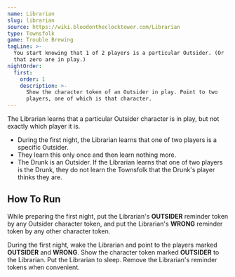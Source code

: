 ```yaml
---
name: Librarian
slug: librarian
source: https://wiki.bloodontheclocktower.com/Librarian
type: Townsfolk
game: Trouble Brewing
tagLine: >-
  You start knowing that 1 of 2 players is a particular Outsider. (Or
  that zero are in play.)
nightOrder:
  first:
    order: 1
    description: >-
      Show the character token of an Outsider in play. Point to two
      players, one of which is that character.
---
```


The Librarian learns that a particular Outsider character is in play,
but not exactly which player it is.

- During the first night, the Librarian learns that one of two players
  is a specific Outsider.
- They learn this only once and then learn nothing more.
- The Drunk is an Outsider. If the Librarian learns that one of two
  players is the Drunk, they do not learn the Townsfolk that the Drunk's
  player thinks they are.

## How To Run

While preparing the first night, put the Librarian's **OUTSIDER**
reminder token by any Outsider character token, and put the Librarian's
**WRONG** reminder token by any other character token.

During the first night, wake the Librarian and point to the players
marked **OUTSIDER** and **WRONG**. Show the character token marked
**OUTSIDER** to the Librarian. Put the Librarian to sleep. Remove the
Librarian's reminder tokens when convenient.
